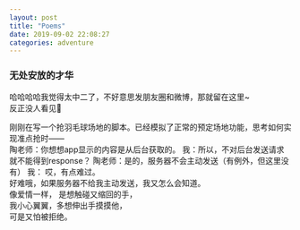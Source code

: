 ```yaml
---
layout: post
title: "Poems"
date: 2019-09-02 22:08:27
categories: adventure
---
```

### 无处安放的才华

哈哈哈哈我觉得太中二了，不好意思发朋友圈和微博，那就留在这里~  
反正没人看见💃

刚刚在写一个抢羽毛球场地的脚本。已经模拟了正常的预定场地功能，思考如何实现准点抢时——  
陶老师：你想想app显示的内容是从后台获取的。
我：所以，不对后台发送请求就不能得到response？
陶老师：是的，服务器不会主动发送（有例外，但这里没有）
我：
哎，有点难过。  
好难哦，如果服务器不给我主动发送，我又怎么会知道。  
像爱情一样， 
是想触碰又缩回的手，  
我小心翼翼，多想伸出手摸摸他，  
可是又怕被拒绝。